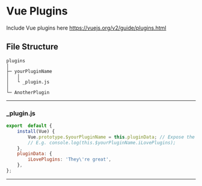 
# Vue Plugins
Include Vue plugins here
https://vuejs.org/v2/guide/plugins.html

## File Structure
```
plugins
│
├─ yourPluginName
│	│
│	└ _plugin.js
│
└─ AnotherPlugin
```
---
### _plugin.js
``` js
export  default {
	install(Vue) {
		Vue.prototype.$yourPluginName = this.pluginData; // Expose the plugin to all components.
		// E.g. console.log(this.$yourPluginName.iLovePlugins);
	},
	pluginData: {
		iLovePlugins: 'They\'re great',
	},
};
```
---
